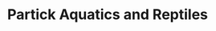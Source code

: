 ---
title: "Partick Aquatics and Reptiles"
url: /glasgow/partick-aquatics-and-reptiles/
shop: pet
---